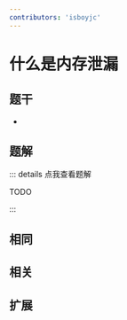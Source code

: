 ```yaml
---
contributors: 'isboyjc'
---
```


# 什么是内存泄漏

## 题干

- 



## 题解

::: details 点我查看题解

  TODO

:::



## 相同


## 相关


## 扩展


